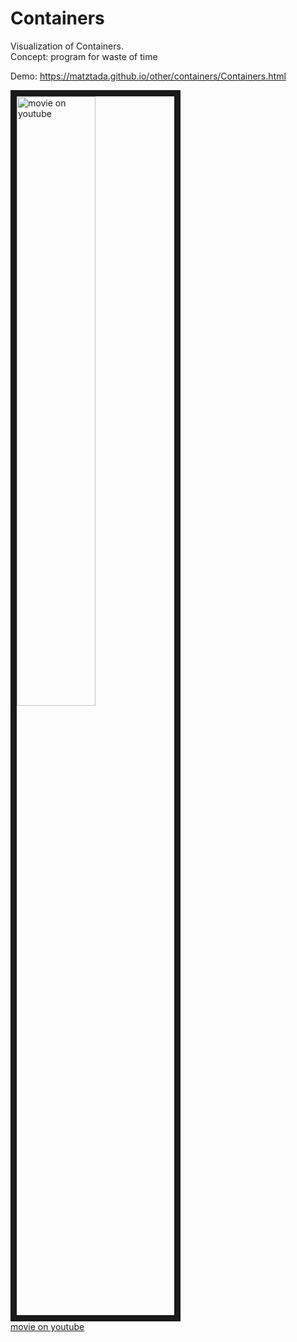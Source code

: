 # Containers
Visualization of Containers.   
Concept: program for waste of time  

Demo: <https://matztada.github.io/other/containers/Containers.html>

<a href="http://www.youtube.com/watch?feature=player_embedded&v=OnXCaQ_erXg
" target="_blank"><img src="http://img.youtube.com/vi/OnXCaQ_erXg/0.jpg"
alt="movie on youtube" width=50% border="10" /></a>  
[movie on youtube](https://www.youtube.com/watch?v=OnXCaQ_erXg)  
